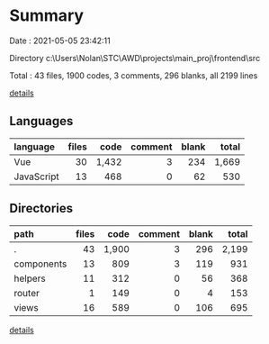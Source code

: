 # Summary

Date : 2021-05-05 23:42:11

Directory c:\Users\Nolan\STC\AWD\projects\main_proj\frontend\src

Total : 43 files,  1900 codes, 3 comments, 296 blanks, all 2199 lines

[details](details.md)

## Languages
| language | files | code | comment | blank | total |
| :--- | ---: | ---: | ---: | ---: | ---: |
| Vue | 30 | 1,432 | 3 | 234 | 1,669 |
| JavaScript | 13 | 468 | 0 | 62 | 530 |

## Directories
| path | files | code | comment | blank | total |
| :--- | ---: | ---: | ---: | ---: | ---: |
| . | 43 | 1,900 | 3 | 296 | 2,199 |
| components | 13 | 809 | 3 | 119 | 931 |
| helpers | 11 | 312 | 0 | 56 | 368 |
| router | 1 | 149 | 0 | 4 | 153 |
| views | 16 | 589 | 0 | 106 | 695 |

[details](details.md)